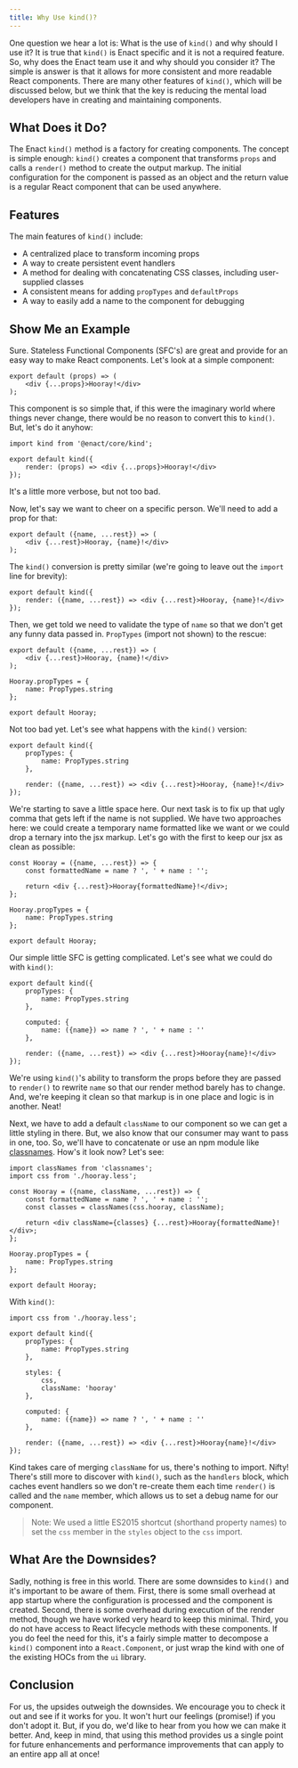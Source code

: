 ```yaml
---
title: Why Use kind()?
---
```


One question we hear a lot is:  What is the use of `kind()` and why should I use it?  It is true
that `kind()` is Enact specific and it is not a required feature. So, why does the Enact team use
it and why should you consider it? The simple is answer is that it allows for more consistent and
more readable React components. There are many other features of `kind()`, which will be
discussed below, but we think that the key is reducing the mental load developers have in creating
and maintaining components.

## What Does it Do?

The Enact `kind()` method is a factory for creating components. The concept is simple enough: `kind()`
creates a component that transforms `props` and calls a `render()` method to create the output
markup. The initial configuration for the component is passed as an object and the return value is a
regular React component that can be used anywhere.

## Features

The main features of `kind()` include:

* A centralized place to transform incoming props
* A way to create persistent event handlers
* A method for dealing with concatenating CSS classes, including user-supplied classes
* A consistent means for adding `propTypes` and `defaultProps`
* A way to easily add a name to the component for debugging

## Show Me an Example

Sure. Stateless Functional Components (SFC's) are great and provide for an easy way to make React
components. Let's look at a simple component:

```
export default (props) => (
	<div {...props}>Hooray!</div>
);
```

This component is so simple that, if this were the imaginary world where things never change, there
would be no reason to convert this to `kind()`. But, let's do it anyhow:

```
import kind from '@enact/core/kind';

export default kind({
	render: (props) => <div {...props}>Hooray!</div>
});
```

It's a little more verbose, but not too bad.

Now, let's say we want to cheer on a specific person. We'll need to add a prop for that:

```
export default ({name, ...rest}) => (
	<div {...rest}>Hooray, {name}!</div>
);
```

The `kind()` conversion is pretty similar (we're going to leave out the `import` line for brevity):

```
export default kind({
	render: ({name, ...rest}) => <div {...rest}>Hooray, {name}!</div>
});
```

Then, we get told we need to validate the type of `name` so that we don't get any funny data passed
in. `PropTypes` (import not shown) to the rescue:

```
export default ({name, ...rest}) => (
	<div {...rest}>Hooray, {name}!</div>
);

Hooray.propTypes = {
	name: PropTypes.string
};

export default Hooray;
```

Not too bad yet. Let's see what happens with the `kind()` version:

```
export default kind({
	propTypes: {
		name: PropTypes.string
	},

	render: ({name, ...rest}) => <div {...rest}>Hooray, {name}!</div>
});
```

We're starting to save a little space here. Our next task is to fix up that ugly comma that gets
left if the name is not supplied. We have two approaches here: we could create a temporary name
formatted like we want or we could drop a ternary into the jsx markup. Let's go with the first to
keep our jsx as clean as possible:

```
const Hooray = ({name, ...rest}) => {
	const formattedName = name ? ', ' + name : '';

	return <div {...rest}>Hooray{formattedName}!</div>;
};

Hooray.propTypes = {
	name: PropTypes.string
};

export default Hooray;
```

Our simple little SFC is getting complicated. Let's see what we could do with `kind()`:

```
export default kind({
	propTypes: {
		name: PropTypes.string
	},

	computed: {
		name: ({name}) => name ? ', ' + name : ''
	},

	render: ({name, ...rest}) => <div {...rest}>Hooray{name}!</div>
});
```

We're using `kind()`'s ability to transform the props before they are passed to `render()` to
rewrite `name` so that our render method barely has to change. And, we're keeping it clean so that
markup is in one place and logic is in another. Neat!

Next, we have to add a default `className` to our component so we can get a little styling in there.
But, we also know that our consumer may want to pass in one, too. So, we'll have to concatenate or
use an npm module like [classnames](https://www.npmjs.com/package/classnames). How's it look now?
Let's see:

```
import classNames from 'classnames';
import css from './hooray.less';

const Hooray = ({name, className, ...rest}) => {
	const formattedName = name ? ', ' + name : '';
	const classes = classNames(css.hooray, className);

	return <div className={classes} {...rest}>Hooray{formattedName}!</div>;
};

Hooray.propTypes = {
	name: PropTypes.string
};

export default Hooray;
```

With `kind()`:

```
import css from './hooray.less';

export default kind({
	propTypes: {
		name: PropTypes.string
	},

	styles: {
		css,
		className: 'hooray'
	},

	computed: {
		name: ({name}) => name ? ', ' + name : ''
	},

	render: ({name, ...rest}) => <div {...rest}>Hooray{name}!</div>
});
```

Kind takes care of merging `className` for us, there's nothing to import. Nifty! There's still more
to discover with `kind()`, such as the `handlers` block, which caches event handlers so we don't
re-create them each time `render()` is called and the `name` member, which allows us to set a debug
name for our component.

> Note: We used a little ES2015 shortcut (shorthand property names) to set the `css` member in the
> `styles` object to the `css` import.

## What Are the Downsides?

Sadly, nothing is free in this world. There are some downsides to `kind()` and it's important to be
aware of them. First, there is some small overhead at app startup where the configuration is
processed and the component is created. Second, there is some overhead during execution of the
render method, though we have worked very heard to keep this minimal. Third, you do not have access
to React lifecycle methods with these components. If you do feel the need for this, it's a fairly
simple matter to decompose a `kind()` component into a `React.Component`, or just wrap the kind with
one of the existing HOCs from the `ui` library.

## Conclusion

For us, the upsides outweigh the downsides. We encourage you to check it out and see if it works for
you. It won't hurt our feelings (promise!) if you don't adopt it. But, if you do, we'd like to hear
from you how we can make it better. And, keep in mind, that using this method provides us a single
point for future enhancements and performance improvements that can apply to an entire app all at
once!
